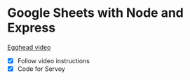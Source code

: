# Google Sheets with Node and Express

[Egghead video](https://egghead.io/forums/lesson-discussion/topics/use-google-sheets-with-node-and-express-in-fun-side-projects)

- [x] Follow video instructions
- [x] Code for Servoy